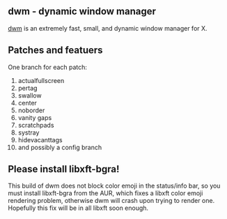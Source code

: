## dwm - dynamic window manager

[dwm](https://dwm.suckless.org/) is an extremely fast, small, and dynamic window manager for X.

## Patches and featuers

One branch for each patch:
1. actualfullscreen
2. pertag
3. swallow
4. center
5. noborder
6. vanity gaps
7. scratchpads
8. systray
9. hidevacanttags
10. and possibly a config branch

## Please install libxft-bgra!

This build of dwm does not block color emoji in the status/info bar, so you must install libxft-bgra from the AUR, which fixes a libxft color emoji rendering problem, otherwise dwm will crash upon trying to render one. Hopefully this fix will be in all libxft soon enough.
